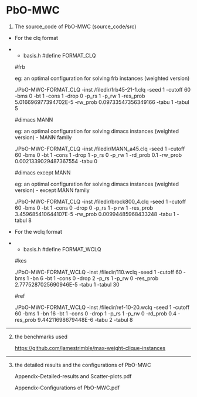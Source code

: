 # PbO-MWC

1. The source_code of PbO-MWC (source_code/src)

- For the clq format
- - basis.h     #define FORMAT_CLQ

  #frb

  eg: an optimal configuration for solving frb instances (weighted version)

  ./PbO-MWC-FORMAT_CLQ -inst /filedir/frb45-21-1.clq -seed 1 -cutoff 60 -bms 0  -bt 1 -cons 1 -drop 0 -p_rs 1  -p_rw 1 -res_prob 5.016696977394702E-5 -rw_prob 0.09733547356349166 -tabu 1 -tabul 5 


  #dimacs MANN

  eg: an optimal configuration for solving dimacs instances (weighted version) - MANN family

  ./PbO-MWC-FORMAT_CLQ -inst /filedir/MANN_a45.clq -seed 1 -cutoff 60 -bms 0 -bt 1 -cons 1 -drop 1 -p_rs 0  -p_rw 1 -rd_prob 0.1 -rw_prob 0.0021339029487367554 -tabu 0


  #dimacs except MANN

  eg: an optimal configuration for solving dimacs instances (weighted version) - except MANN family

  ./PbO-MWC-FORMAT_CLQ -inst /filedir/brock800_4.clq  -seed 1 -cutoff 60 -bms 0 -bt 1 -cons 0 -drop 0 -p_rs 1 -p rw 1 -res_prob 3.459685410644107E-5  -rw_prob 0.00994485968433248 -tabu 1 -tabul 8


- For the wclq format
- - basis.h     #define FORMAT_WCLQ

  #kes

  ./PbO-MWC-FORMAT_WCLQ -inst /filedir/110.wclq -seed 1 -cutoff 60 -bms 1 -bn 6 -bt 1 -cons 0 -drop 2 -p_rs 1 -p_rw 0 -res_prob 2.7775287025690946E-5 -tabu 1 -tabul 30

  #ref

  ./PbO-MWC-FORMAT_WCLQ -inst /filedir/ref-10-20.wclq -seed 1 -cutoff 60 -bms 1 -bn 16 -bt 1 -cons 0 -drop 1 -p_rs 1 -p_rw 0 -rd_prob 0.4 -res_prob 9.44211698679448E-6 -tabu 2 -tabul 8

---
2. the benchmarks used

    https://github.com/jamestrimble/max-weight-clique-instances

---
3. the detailed results and the configurations of PbO-MWC

    Appendix-Detailed-results and Scatter-plots.pdf
  
    Appendix-Configurations of PbO-MWC.pdf
  
